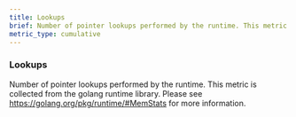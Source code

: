 ```yaml
---
title: Lookups
brief: Number of pointer lookups performed by the runtime. This metric is collected from the golang runtime library. Please see https://golang.org/pkg/runtime/#MemStats for more information.
metric_type: cumulative
---
```

### Lookups

Number of pointer lookups performed by the runtime. This metric is collected from the golang runtime library. Please see https://golang.org/pkg/runtime/#MemStats for more information.